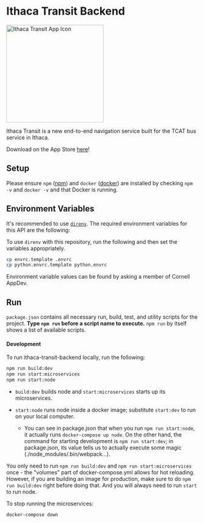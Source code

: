 # Ithaca Transit Backend
<img width="256" alt="Ithaca Transit App Icon" src="https://raw.githubusercontent.com/cuappdev/tcat-ios/master/app-icon.png">

Ithaca Transit is a new end-to-end navigation service built for the TCAT bus service in Ithaca.

Download on the App Store [here](https://itunes.apple.com/app/id1290883721)!

## Setup

Please ensure `npm` ([npm](https://www.npmjs.com/get-npm)) and `docker` ([docker](https://www.docker.com/)) are installed by checking `npm -v` and `docker -v` and that Docker is running.

## Environment Variables
It's recommended to use [`direnv`](https://direnv.net).
The required environment variables for this API are the following:

To use `direnv` with this repository, run the following and then set the variables appropriately.

```bash
cp envrc.template .envrc
cp python.envrc.template python.envrc
```
Environment variable values can be found by asking a member of Cornell AppDev.


## Run

`package.json` contains all necessary run, build, test, and utility scripts for the project. **Type `npm run` before a script name to execute.** `npm run` by itself shows a list of available scripts.

#### Development

To run ithaca-transit-backend locally, run the following:

```bash
npm run build:dev
npm run start:microservices
npm run start:node
```

* `build:dev` builds node and `start:microservices` starts up its microservices.

* `start:node` runs node inside a docker image; substitute `start:dev` to run on your local computer.

    * You can see in package.json that when you run `npm run start:node`, it actually runs `docker-compose up node`. On the other hand, the command for starting development is `npm run start:dev`; in package.json, its value tells us to actually execute some magic (./node_modules/.bin/webpack…).

You only need to run `npm run build:dev` and `npm run start:microservices` once - the "volumes" part of docker-compose.yml allows for hot reloading. However, if you are building an image for production, make sure to do `npm run build:dev` right before doing that. And you will always need to run `start` to run node.

To stop running the microservices:

```
docker-compose down
```
